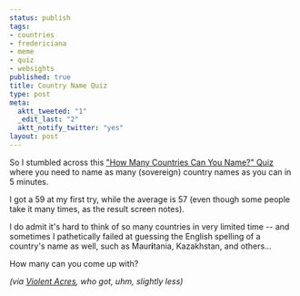 ```yaml
--- 
status: publish
tags: 
- countries
- fredericiana
- meme
- quiz
- websights
published: true
title: Country Name Quiz
type: post
meta: 
  aktt_tweeted: "1"
  _edit_last: "2"
  aktt_notify_twitter: "yes"
layout: post
---
```

So I stumbled across this <a href="http://www.jetpunk.com/quizzes/how-many-countries-can-you-name.php">"How Many Countries Can You Name?" Quiz</a> where you need to name as many (sovereign) country names as you can in 5 minutes.

I got a 59 at my first try, while the average is 57 (even though some people take it many times, as the result screen notes).

I do admit it's hard to think of so many countries in very limited time -- and sometimes I pathetically failed at guessing the English spelling of a country's name as well, such as Maur<strong>i</strong>tania, Kazakhstan, and others...

How many can you come up with?

<em>(via <a href="http://www.violentacres.com/archives/426/i-shit-you-not">Violent Acres</a>, who got, uhm, slightly less)</em>
